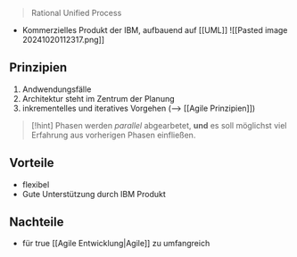 > Rational Unified Process


- Kommerzielles Produkt der IBM, aufbauend auf [[UML]]
![[Pasted image 20241020112317.png]]
## Prinzipien
1. Andwendungsfälle
2. Architektur steht im Zentrum der Planung
3. inkrementelles und iteratives Vorgehen (--> [[Agile Prinzipien]])

> [!hint] Phasen werden _parallel_ abgearbetet, **und** es soll möglichst viel Erfahrung aus vorherigen Phasen einfließen.


## Vorteile
- flexibel
- Gute Unterstützung  durch IBM Produkt


## Nachteile
- für true [[Agile Entwicklung|Agile]] zu umfangreich 